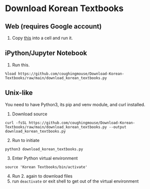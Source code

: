 # Download Korean Textbooks

## Web (requires Google account)

1. Copy [this](https://github.com/coughingmouse/Download-Korean-Textbooks/raw/main/download_korean_textbooks.py) into a cell and run it.

## iPython/Jupyter Notebook

1. Run this.
```
%load https://github.com/coughingmouse/Download-Korean-Textbooks/raw/main/download_korean_textbooks.py
```

## Unix-like

You need to have Python3, its pip and venv module, and curl installed.


1. Download source
```
curl -fsSL https://github.com/coughingmouse/Download-Korean-Textbooks/raw/main/download_korean_textbooks.py --output download_korean_textbooks.py
```

2. Run to initiate
```
python3 download_korean_textbooks.py
```

3. Enter Python virtual environment
```
source 'Korean Textbooks/bin/activate'
```

4. Run 2. again to download files
5. run ```deactivate``` or exit shell to get out of the virtual environment
